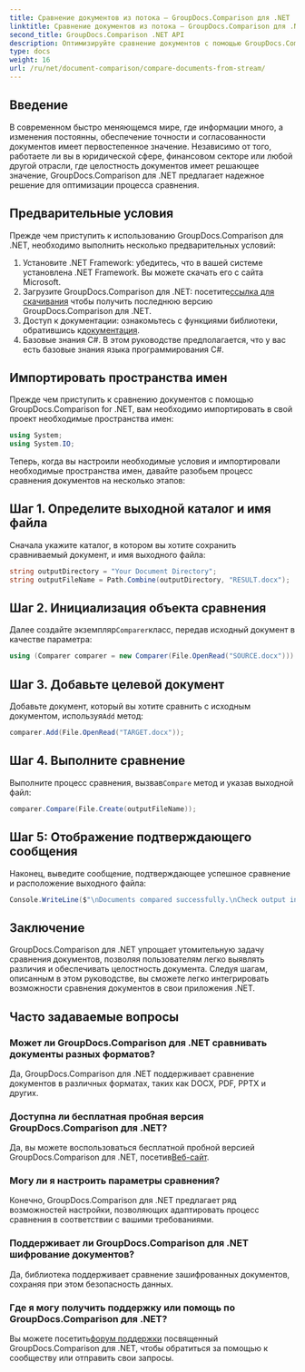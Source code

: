 ```yaml
---
title: Сравнение документов из потока — GroupDocs.Comparison для .NET
linktitle: Сравнение документов из потока — GroupDocs.Comparison для .NET
second_title: GroupDocs.Comparison .NET API
description: Оптимизируйте сравнение документов с помощью GroupDocs.Comparison для .NET. Легко сравнивайте документы и обеспечивайте точность в разных файлах.
type: docs
weight: 16
url: /ru/net/document-comparison/compare-documents-from-stream/
---
```

## Введение
В современном быстро меняющемся мире, где информации много, а изменения постоянны, обеспечение точности и согласованности документов имеет первостепенное значение. Независимо от того, работаете ли вы в юридической сфере, финансовом секторе или любой другой отрасли, где целостность документов имеет решающее значение, GroupDocs.Comparison для .NET предлагает надежное решение для оптимизации процесса сравнения.
## Предварительные условия
Прежде чем приступить к использованию GroupDocs.Comparison для .NET, необходимо выполнить несколько предварительных условий:
1. Установите .NET Framework: убедитесь, что в вашей системе установлена .NET Framework. Вы можете скачать его с сайта Microsoft.
2.  Загрузите GroupDocs.Comparison для .NET: посетите[ссылка для скачивания](https://releases.groupdocs.com/comparison/net/) чтобы получить последнюю версию GroupDocs.Comparison для .NET.
3.  Доступ к документации: ознакомьтесь с функциями библиотеки, обратившись к[документация](https://reference.groupdocs.com/comparison/net/).
4. Базовые знания C#. В этом руководстве предполагается, что у вас есть базовые знания языка программирования C#.

## Импортировать пространства имен
Прежде чем приступить к сравнению документов с помощью GroupDocs.Comparison for .NET, вам необходимо импортировать в свой проект необходимые пространства имен:
```csharp
using System;
using System.IO;
```
Теперь, когда вы настроили необходимые условия и импортировали необходимые пространства имен, давайте разобьем процесс сравнения документов на несколько этапов:
## Шаг 1. Определите выходной каталог и имя файла
Сначала укажите каталог, в котором вы хотите сохранить сравниваемый документ, и имя выходного файла:
```csharp
string outputDirectory = "Your Document Directory";
string outputFileName = Path.Combine(outputDirectory, "RESULT.docx");
```
## Шаг 2. Инициализация объекта сравнения
 Далее создайте экземпляр`Comparer`класс, передав исходный документ в качестве параметра:
```csharp
using (Comparer comparer = new Comparer(File.OpenRead("SOURCE.docx")))
```
## Шаг 3. Добавьте целевой документ
 Добавьте документ, который вы хотите сравнить с исходным документом, используя`Add` метод:
```csharp
comparer.Add(File.OpenRead("TARGET.docx"));
```
## Шаг 4. Выполните сравнение
 Выполните процесс сравнения, вызвав`Compare` метод и указав выходной файл:
```csharp
comparer.Compare(File.Create(outputFileName));
```
## Шаг 5: Отображение подтверждающего сообщения
Наконец, выведите сообщение, подтверждающее успешное сравнение и расположение выходного файла:
```csharp
Console.WriteLine($"\nDocuments compared successfully.\nCheck output in {outputDirectory}.");
```

## Заключение
GroupDocs.Comparison для .NET упрощает утомительную задачу сравнения документов, позволяя пользователям легко выявлять различия и обеспечивать целостность документа. Следуя шагам, описанным в этом руководстве, вы сможете легко интегрировать возможности сравнения документов в свои приложения .NET.
## Часто задаваемые вопросы
### Может ли GroupDocs.Comparison для .NET сравнивать документы разных форматов?
Да, GroupDocs.Comparison для .NET поддерживает сравнение документов в различных форматах, таких как DOCX, PDF, PPTX и других.
### Доступна ли бесплатная пробная версия GroupDocs.Comparison для .NET?
 Да, вы можете воспользоваться бесплатной пробной версией GroupDocs.Comparison для .NET, посетив[Веб-сайт](https://releases.groupdocs.com/).
### Могу ли я настроить параметры сравнения?
Конечно, GroupDocs.Comparison для .NET предлагает ряд возможностей настройки, позволяющих адаптировать процесс сравнения в соответствии с вашими требованиями.
### Поддерживает ли GroupDocs.Comparison для .NET шифрование документов?
Да, библиотека поддерживает сравнение зашифрованных документов, сохраняя при этом безопасность данных.
### Где я могу получить поддержку или помощь по GroupDocs.Comparison для .NET?
 Вы можете посетить[форум поддержки](https://forum.groupdocs.com/c/comparison/12) посвященный GroupDocs.Comparison для .NET, чтобы обратиться за помощью к сообществу или отправить свои запросы.